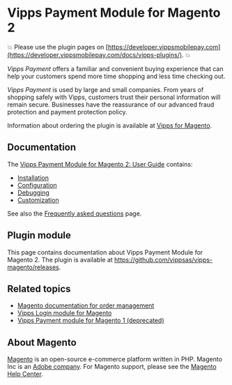 # Vipps Payment Module for Magento 2

<!-- START_COMMENT -->
💥 Please use the plugin pages on [https://developer.vippsmobilepay.com](https://developer.vippsmobilepay.com/docs/vipps-plugins/). 💥
<!-- END_COMMENT -->

*Vipps Payment* offers a familiar and convenient buying experience that can help your customers spend more time shopping and less time checking out.

*Vipps Payment* is used by large and small companies. From years of shopping safely with Vipps, customers trust their personal information will remain secure. Businesses have the reassurance of our advanced fraud protection and payment protection policy.

Information about ordering the plugin is available at [Vipps for Magento](https://vipps.no/produkter-og-tjenester/bedrift/ta-betalt-paa-nett/ta-betalt-paa-nett/magento/).

## Documentation

The [Vipps Payment Module for Magento 2: User Guide](./docs/documentation.md) contains:

* [Installation](./docs/documentation.md#installation)
* [Configuration](./docs/documentation.md#configuration)
* [Debugging](./docs/documentation.md#enable-debug-mode--requests-profiling)
* [Customization](./docs/documentation.md#customization)

See also the [Frequently asked questions](./docs/FAQ.md) page.

## Plugin module

This page contains documentation about Vipps Payment Module for Magento 2. The plugin is available at <https://github.com/vippsas/vipps-magento/releases>.

<!-- START_COMMENT -->
## Related topics

* [Magento documentation for order management](https://docs.magento.com/m2/ce/user_guide/sales/order-management.html)
* [Vipps Login module for Magento](https://developer.vippsmobilepay.com/docs/plugins-ext/login-magento/)
* [Vipps Payment module for Magento 1 (deprecated)](https://github.com/vippsas/vipps-magento-v1)

## About Magento

[Magento](https://magento.com) is an open-source e-commerce platform written in PHP.
Magento Inc is an [Adobe company](https://business.adobe.com/products/magento/magento-commerce.html).
For Magento support, please see the [Magento Help Center](https://support.magento.com/hc/en-us).
<!-- END_COMMENT -->